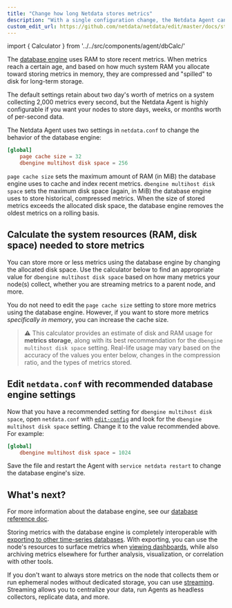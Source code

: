 ```yaml
---
title: "Change how long Netdata stores metrics"
description: "With a single configuration change, the Netdata Agent can store days, weeks, or months of metrics at its famous per-second granularity."
custom_edit_url: https://github.com/netdata/netdata/edit/master/docs/store/change-metrics-storage.md
---
```




import { Calculator } from '../../src/components/agent/dbCalc/'

The [database engine](/docs/agent/database/engine) uses RAM to store recent metrics. When metrics reach a certain age,
and based on how much system RAM you allocate toward storing metrics in memory, they are compressed and "spilled" to
disk for long-term storage.

The default settings retain about two day's worth of metrics on a system collecting 2,000 metrics every second, but the
Netdata Agent is highly configurable if you want your nodes to store days, weeks, or months worth of per-second data.

The Netdata Agent uses two settings in `netdata.conf` to change the behavior of the database engine:

```conf
[global]
    page cache size = 32
    dbengine multihost disk space = 256
```

`page cache size` sets the maximum amount of RAM (in MiB) the database engine uses to cache and index recent metrics.
`dbengine multihost disk space` sets the maximum disk space (again, in MiB) the database engine uses to store
historical, compressed metrics. When the size of stored metrics exceeds the allocated disk space, the database engine
removes the oldest metrics on a rolling basis.

## Calculate the system resources (RAM, disk space) needed to store metrics

You can store more or less metrics using the database engine by changing the allocated disk space. Use the calculator
below to find an appropriate value for `dbengine multihost disk space` based on how many metrics your node(s) collect,
whether you are streaming metrics to a parent node, and more.

You do not need to edit the `page cache size` setting to store more metrics using the database engine. However, if you
want to store more metrics _specifically in memory_, you can increase the cache size.

> ⚠️ This calculator provides an estimate of disk and RAM usage for **metrics storage**, along with its best
> recommendation for the `dbengine multihost disk space` setting. Real-life usage may vary based on the accuracy of the
> values you enter below, changes in the compression ratio, and the types of metrics stored.

<Calculator />

## Edit `netdata.conf` with recommended database engine settings

Now that you have a recommended setting for `dbengine multihost disk space`, open `netdata.conf` with
[`edit-config`](/docs/configure/nodes#use-edit-config-to-edit-configuration-files) and look for the `dbengine
multihost disk space` setting. Change it to the value recommended above. For example:

```conf
[global]
    dbengine multihost disk space = 1024
```

Save the file and restart the Agent with `service netdata restart` to change the database engine's size.

## What's next?

For more information about the database engine, see our [database reference doc](/docs/agent/database/engine).

Storing metrics with the database engine is completely interoperable with [exporting to other time-series
databases](/docs/export/external-databases). With exporting, you can use the node's resources to surface metrics
when [viewing dashboards](/docs/visualize/interact-dashboards-charts), while also archiving metrics elsewhere for
further analysis, visualization, or correlation with other tools. 

If you don't want to always store metrics on the node that collects them or run ephemeral nodes without dedicated
storage, you can use [streaming](/docs/agent/streaming). Streaming allows you to centralize your data, run Agents as
headless collectors, replicate data, and more.


